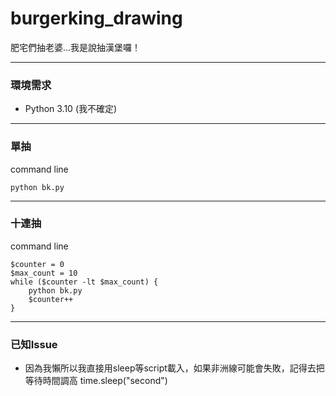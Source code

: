 # burgerking_drawing
肥宅們抽老婆...我是說抽漢堡囉！

---

### 環境需求
- Python 3.10 (我不確定)

---

### 單抽
command line

    python bk.py


---

### 十連抽
 command line

    $counter = 0
    $max_count = 10
    while ($counter -lt $max_count) {
        python bk.py
        $counter++
    }

---


### 已知Issue

- 因為我懶所以我直接用sleep等script載入，如果非洲線可能會失敗，記得去把等待時間調高
    time.sleep("second")


